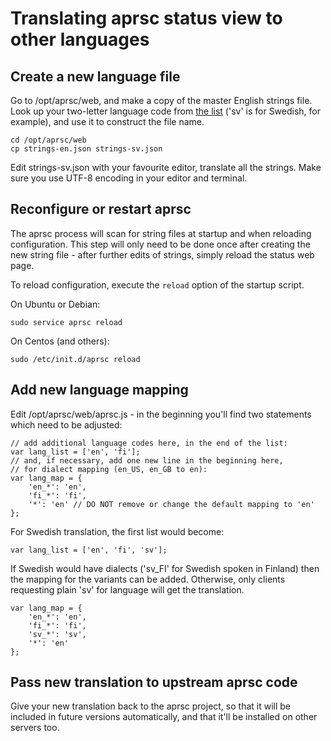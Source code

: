 
Translating aprsc status view to other languages
===================================================

Create a new language file
----------------------------

Go to /opt/aprsc/web, and make a copy of the master English strings file. 
Look up your two-letter language code from
[the list](https://www.w3.org/International/articles/language-tags/)
('sv' is for Swedish, for example), and use it to construct the file name.

    cd /opt/aprsc/web
    cp strings-en.json strings-sv.json
    
Edit strings-sv.json with your favourite editor, translate all
the strings. Make sure you use UTF-8 encoding in your editor
and terminal.


Reconfigure or restart aprsc
-------------------------------

The aprsc process will scan for string files at startup and when
reloading configuration.  This step will only need to be done once
after creating the new string file - after further edits of strings,
simply reload the status web page.

To reload configuration, execute the `reload` option of the startup script.

On Ubuntu or Debian:

    sudo service aprsc reload

On Centos (and others):

    sudo /etc/init.d/aprsc reload


Add new language mapping
---------------------------

Edit /opt/aprsc/web/aprsc.js - in the beginning you'll find two
statements which need to be adjusted:

    // add additional language codes here, in the end of the list:
    var lang_list = ['en', 'fi'];
    // and, if necessary, add one new line in the beginning here,
    // for dialect mapping (en_US, en_GB to en):
    var lang_map = {
        'en_*': 'en',
        'fi_*': 'fi',
        '*': 'en' // DO NOT remove or change the default mapping to 'en'
    };

For Swedish translation, the first list would become:

    var lang_list = ['en', 'fi', 'sv'];

If Swedish would have dialects ('sv_FI' for Swedish spoken in Finland)
then the mapping for the variants can be added. Otherwise, only clients
requesting plain 'sv' for language will get the translation.

    var lang_map = {
        'en_*': 'en',
        'fi_*': 'fi',
        'sv_*': 'sv',
        '*': 'en'
    };

Pass new translation to upstream aprsc code
----------------------------------------------

Give your new translation back to the aprsc project, so that it will be
included in future versions automatically, and that it'll be installed
on other servers too.

